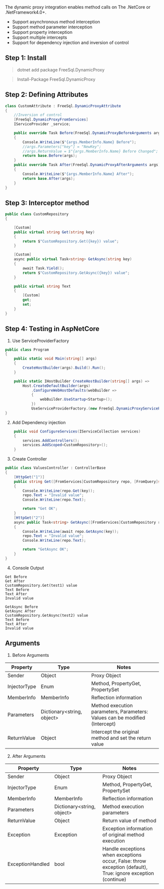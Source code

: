 The dynamic proxy integration enables method calls on The .NetCore or .NetFramework4.0+.

- Support asynchronous method interception
- Support method parameter interception
- Support property interception
- Support multiple intercepts
- Support for dependency injection and inversion of control

## Step 1: Install

> dotnet add package FreeSql.DynamicProxy

> Install-Package FreeSql.DynamicProxy

## Step 2: Defining Attributes

```csharp
class CustomAttribute : FreeSql.DynamicProxyAttribute
{
    //Inversion of control
    [FreeSql.DynamicProxyFromServices]
    IServiceProvider _service;

    public override Task Before(FreeSql.DynamicProxyBeforeArguments args)
    {
        Console.WriteLine($"{args.MemberInfo.Name} Before");
        //args.Parameters["key"] = "NewKey";
        //args.ReturnValue = $"{args.MemberInfo.Name} Before Changed";
        return base.Before(args);
    }
    public override Task After(FreeSql.DynamicProxyAfterArguments args)
    {
        Console.WriteLine($"{args.MemberInfo.Name} After");
        return base.After(args);
    }
}
```

## Step 3: Interceptor method

```csharp
public class CustomRepository
{

    [Custom]
    public virtual string Get(string key)
    {
        return $"CustomRepository.Get({key}) value";
    }

    [Custom]
    async public virtual Task<string> GetAsync(string key)
    {
        await Task.Yield();
        return $"CustomRepository.GetAsync({key}) value";
    }

    public virtual string Text
    {
        [Custom]
        get; 
        set;
    }
}
```

## Step 4: Testing in AspNetCore


1. Use ServiceProviderFactory

```csharp
public class Program
{
    public static void Main(string[] args)
    {
        CreateHostBuilder(args).Build().Run();
    }

    public static IHostBuilder CreateHostBuilder(string[] args) =>
        Host.CreateDefaultBuilder(args)
            .ConfigureWebHostDefaults(webBuilder =>
            {
                webBuilder.UseStartup<Startup>();
            })
            UseServiceProviderFactory.(new FreeSql.DynamicProxyServiceProviderFactory());
}
```

2. Add Dependency injection

```csharp
    public void ConfigureServices(IServiceCollection services)
    {
        services.AddControllers();
        services.AddScoped<CustomRepository>();
    }
```

3. Create Controller

```csharp
public class ValuesController : ControllerBase
{
    [HttpGet("1")]
    public string Get([FromServices]CustomRepository repo, [FromQuery]string key)
    {
        Console.WriteLine(repo.Get(key));
        repo.Text = "Invalid value";
        Console.WriteLine(repo.Text);

        return "Get OK";
    }
    [HttpGet("2")]
    async public Task<string> GetAsync([FromServices]CustomRepository repo, [FromQuery]string key)
    {
        Console.WriteLine(await repo.GetAsync(key));
        repo.Text = "Invalid value";
        Console.WriteLine(repo.Text);

        return "GetAsync OK";
    }
}
```

4. Console Output

```shell
Get Before
Get After
CustomRepository.Get(test1) value
Text Before
Text After
Invalid value

GetAsync Before
GetAsync After
CustomRepository.GetAsync(test2) value
Text Before
Text After
Invalid value
```

## Arguments

1. Before Arguments

| Property | Type | Notes |
| -- | -- | -- |
| Sender | Object | Proxy Object |
| InjectorType | Enum | Method, PropertyGet, PropertySet |
| MemberInfo | MemberInfo | Reflection information |
| Parameters | Dictionary\<string, object\> | Method execution parameters, Parameters: Values can be modified (Intercept) |
| ReturnValue | Object | Intercept the original method and set the return value |

2. After Arguments

| Property | Type | Notes |
| -- | -- | -- |
| Sender | Object | Proxy Object |
| InjectorType | Enum | Method, PropertyGet, PropertySet |
| MemberInfo | MemberInfo | Reflection information |
| Parameters | Dictionary\<string, object\> | Method execution parameters |
| ReturnValue | Object | Return value of method |
| Exception | Exception | Exception information of original method execution |
| ExceptionHandled | bool | Handle exceptions when exceptions occur, False: throw exception (default), True: ignore exception (continue) |